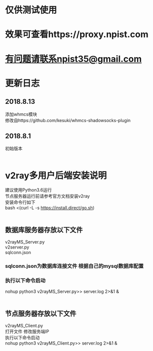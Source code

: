 # 仅供测试使用<br />
# 效果可查看https://proxy.npist.com<br />
# 有问题请联系npist35@gmail.com<br />
# 更新日志<br />
## 2018.8.13<br />
添加whmcs模块<br />
修改自https://github.com/kesuki/whmcs-shadowsocks-plugin<br />
## 2018.8.1<br />
初始版本<br />
<br />
# v2ray多用户后端安装说明<br />
建议使用Python3.6运行<br />
节点服务器运行前请参考官方文档安装v2ray<br />
安装命令行如下<br />
bash <(curl -L -s https://install.direct/go.sh)<br />
<br />
## 数据库服务器存放以下文件<br />
v2rayMS_Server.py<br />
v2server.py<br />
sqlconn.json<br />
### sqlconn.json为数据库连接文件  根据自己的mysql数据库配置<br />
### 执行以下命令启动<br />
nohup python3 v2rayMS_Server.py>> server.log 2>&1 &<br />
<br />
## 节点服务器存放以下文件<br />
v2rayMS_Client.py<br />
打开文件  修改服务端IP<br />
执行以下命令启动<br />
nohup python3 v2rayMS_Client.py>> server.log 2>&1 &<br />
